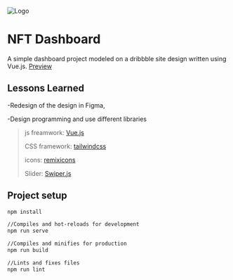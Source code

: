 
![Logo](https://cdn.dribbble.com/users/1619633/screenshots/17075196/media/28d06e123d4ce56a6e428bb474c6e8cd.png)


# NFT Dashboard

A simple dashboard project modeled on a dribbble site design written using Vue.js. [Preview](https://nft-dash-vue.vercel.app/)

    
## Lessons Learned

-Redesign of the design in Figma,

-Design programming and use different libraries

>js freamwork: [Vue.js](https://vuejs.org/)
>
>CSS framework: [tailwindcss](https://tailwindcss.com/)
>
>icons: [remixicons](https://remixicon.com/)
>
>Slider: [Swiper.js](https://swiperjs.com/)

## Project setup
```bash
npm install

//Compiles and hot-reloads for development
npm run serve

//Compiles and minifies for production
npm run build

//Lints and fixes files
npm run lint
```
